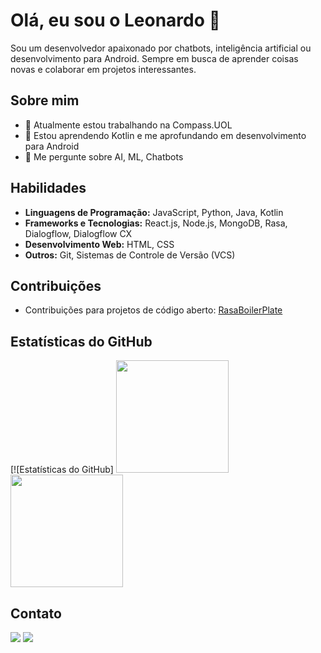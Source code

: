 # Olá, eu sou o Leonardo 👋

Sou um desenvolvedor apaixonado por chatbots, inteligência artificial ou desenvolvimento para Android. Sempre em busca de aprender coisas novas e colaborar em projetos interessantes.

## Sobre mim

- 🔭 Atualmente estou trabalhando na Compass.UOL
- 🌱 Estou aprendendo Kotlin e me aprofundando em desenvolvimento para Android
- 💬 Me pergunte sobre AI, ML, Chatbots

## Habilidades

- **Linguagens de Programação:** JavaScript, Python, Java, Kotlin
- **Frameworks e Tecnologias:** React.js, Node.js, MongoDB, Rasa, Dialogflow, Dialogflow CX
- **Desenvolvimento Web:** HTML, CSS
- **Outros:** Git, Sistemas de Controle de Versão (VCS)

## Contribuições

- Contribuições para projetos de código aberto: [RasaBoilerPlate](https://github.com/lappis-unb/rasa-ptbr-boilerplate)

## Estatísticas do GitHub

[![Estatísticas do GitHub]
<img height="180" src="https://github-readme-stats.vercel.app/api?username=Leo0liveira&theme=dracula&show_icons=true&count_private=true"/>
<img height="180" src="https://github-readme-stats.vercel.app/api/top-langs/?username=Leo0liveira&layout=donut&langs_count=16&theme=dracula"/>

## Contato

<a href = "mailto:lfofreitas@gmail.com"><img src="https://img.shields.io/badge/-Gmail-%23333?style=for-the-badge&logo=gmail&logoColor=white" target="_blank"></a>
<a href="https://www.linkedin.com/in/leonardo-oliveira-freitas/" target="_blank"><img src="https://img.shields.io/badge/-LinkedIn-%230077B5?style=for-the-badge&logo=linkedin&logoColor=white" target="_blank"></a>
